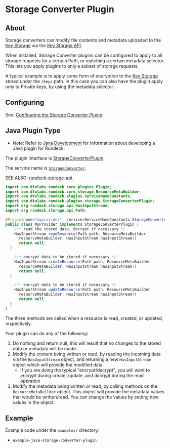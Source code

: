 # Storage Converter Plugin

## About

Storage converters can modify file contents and metadata uploaded to the [Key Storage](/administration/security/key-storage.md) via the [Key Storage API](/api/rundeck-api.md#key-storage).

When installed, Storage Converter plugins can be configured to apply to all storage requests for a certain Path, or matching a certain metadata selector. This lets you apply plugins to only a subset of storage requests.

A typical example is to apply some form of encryption to the [Key Storage](/administration/security/key-storage.md) stored under the `/keys` path. In this case you can also have the plugin apply only to Private keys, by using the metadata selector.

## Configuring

See: [Configuring the Storage Converter Plugin](/administration/security/key-storage.md#configuring-the-storage-converter-plugin).

## Java Plugin Type

- _Note_: Refer to [Java Development](/developer/01-plugin-development.md#java-plugin-development) for information about developing a Java plugin for Rundeck.

The plugin interface is [StorageConverterPlugin]({{{javaDocBase}}}/com/dtolabs/rundeck/plugins/storage/StorageConverterPlugin.html).

The service name is [`StorageConverter`]({{{javaDocBase}}}/com/dtolabs/rundeck/plugins/ServiceNameConstants.html#StorageConverter).

SEE ALSO: [rundeck-storage-api](${javadocstoragetop}).

```java
import com.dtolabs.rundeck.core.plugins.Plugin;
import com.dtolabs.rundeck.core.storage.ResourceMetaBuilder;
import com.dtolabs.rundeck.plugins.ServiceNameConstants;
import com.dtolabs.rundeck.plugins.storage.StorageConverterPlugin;
import org.rundeck.storage.api.HasInputStream;
import org.rundeck.storage.api.Path;

@Plugin(name="myprovider", service=ServiceNameConstants.StorageConverter)
public class MyProvider implements StorageConverterPlugin {
    /** read the stored data, decrypt if necessary */
    HasInputStream readResource(Path path, ResourceMetaBuilder
      resourceMetaBuilder, HasInputStream hasInputStream){
      return null;
  }

    /** encrypt data to be stored if necessary */
    HasInputStream createResource(Path path, ResourceMetaBuilder
      resourceMetaBuilder, HasInputStream hasInputStream){
      return null;
  }

    /** encrypt data to be stored if necessary */
    HasInputStream updateResource(Path path, ResourceMetaBuilder
      resourceMetaBuilder, HasInputStream hasInputStream){
      return null;
  }
}
```

The three methods are called when a resource is read, created, or updated, respectively.

Your plugin can do any of the following:

1. Do nothing and return null, this will result that no changes to the stored data or metadata will be made.
2. Modify the content being written or read, by reading the incoming data via the `HasInputStream` object, and returning a new `HasInputStream` object which will provide the modified data.
   - If you are doing the typical "encrypt/decrypt", you will want to _encrypt_ during create, update, and _decrypt_ during the read operation
3. Modify the metadata being written or read, by calling methods on the `ResourceMetaBuilder` object. This object will provide the metadata values that would be written/read. You can change the values by setting new values in the object.

## Example

Example code under the `examples/` directory:

- `example-java-storage-converter-plugin`
